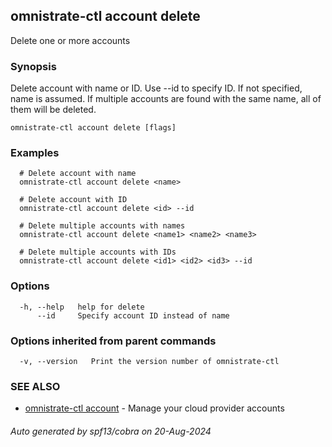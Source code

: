 ## omnistrate-ctl account delete

Delete one or more accounts

### Synopsis

Delete account with name or ID. Use --id to specify ID. If not specified, name is assumed. If multiple accounts are found with the same name, all of them will be deleted.

```
omnistrate-ctl account delete [flags]
```

### Examples

```
  # Delete account with name
  omnistrate-ctl account delete <name>

  # Delete account with ID
  omnistrate-ctl account delete <id> --id

  # Delete multiple accounts with names
  omnistrate-ctl account delete <name1> <name2> <name3>

  # Delete multiple accounts with IDs
  omnistrate-ctl account delete <id1> <id2> <id3> --id
```

### Options

```
  -h, --help   help for delete
      --id     Specify account ID instead of name
```

### Options inherited from parent commands

```
  -v, --version   Print the version number of omnistrate-ctl
```

### SEE ALSO

* [omnistrate-ctl account](omnistrate-ctl_account.md)	 - Manage your cloud provider accounts

###### Auto generated by spf13/cobra on 20-Aug-2024
